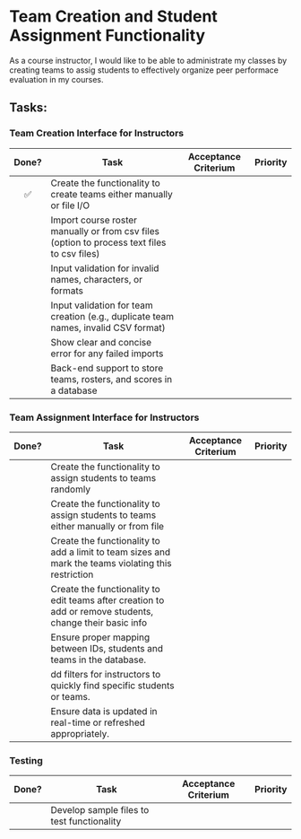# Team Creation and Student Assignment Functionality

As a course instructor, I would like to be able to administrate my classes by creating teams to assig students to effectively organize peer performace evaluation in my courses.

## Tasks:

### Team Creation Interface for Instructors

Done? | Task | Acceptance Criterium | Priority
| :--: | ---- | ---- | ----| 
| ✅ | Create the functionality to create teams either manually or file I/O
|  | Import course roster manually or from csv files (option to process text files to csv files)
|  | Input validation for invalid names, characters, or formats
|  | Input validation for team creation (e.g., duplicate team names, invalid CSV format)
|  | Show clear and concise error for any failed imports
|  | Back-end support to store teams, rosters, and scores in a database

### Team Assignment Interface for Instructors

Done? | Task | Acceptance Criterium | Priority
| :--: | ---- | ---- | ----| 
|  | Create the functionality to assign students to teams randomly
|  | Create the functionality to assign students to teams either manually or from file
|  | Create the functionality to add a limit to team sizes and mark the teams violating this restriction
|  | Create the functionality to edit teams after creation to add or remove students, change their basic info
|  | Ensure proper mapping between IDs, students and teams in the database.
|  | dd filters for instructors to quickly find specific students or teams.
|  | Ensure data is updated in real-time or refreshed appropriately.

### Testing

Done? | Task | Acceptance Criterium | Priority
| :--: | ---- | ---- | ----| 
|  |  Develop sample files to test functionality
